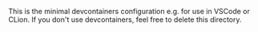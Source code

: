This is the minimal devcontainers configuration e.g. for use in VSCode or CLion.
If you don't use devcontainers, feel free to delete this directory.